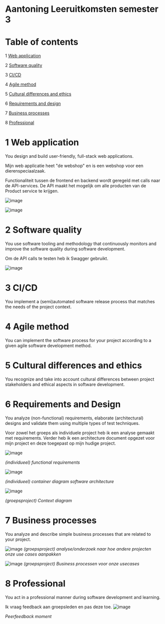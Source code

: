 # Aantoning Leeruitkomsten semester 3

# Table of contents
1 [Web application](#WebApplicatie)

2 [Software quality](#Softwarequality)

3 [CI/CD](#CI/CD)

4 [Agile method](#Agilemethod)

5 [Cultural differences and ethics](#Culturaldifferencesandethics)

6 [Requirements and design](#Requirementsanddesign)

7 [Business processes](#Businessprocesses)

8 [Professional](#Professional)

#

# 1	Web application
You design and build user-friendly, full-stack web applications. <a name="WebApplicatie"></a>

Mijn web applicatie heet "de webshop" en is een webshop voor een dierenspeciaalzaak.

Functionaliteit tussen de frontend en backend wordt geregeld met calls naar de API-services. De API maakt het mogelijk om alle producten van de Product service te krijgen.

![image](https://user-images.githubusercontent.com/99740736/164225859-512f3660-92e6-4ce1-885a-82c6bf243e2d.png)


![image](https://user-images.githubusercontent.com/99740736/164225222-540fc2a6-1392-4e4d-9ad4-2b357b92048d.png)



# 2	Software quality
You use software tooling and methodology that continuously monitors and improve the software quality during software development. <a name="Softwarequality"></a>

Om de API calls te testen heb ik Swagger gebruikt.

![image](https://user-images.githubusercontent.com/99740736/164226762-ebc4add6-3816-42cd-884c-423ccf86f3b9.png)


# 3	CI/CD
You implement a (semi)automated software release process that matches the needs of the project context. <a name="CI/CD"></a>


# 4	Agile method
You can implement the software process for your project according to a given agile software development method. <a name="Agilemethod"></a>


# 5	Cultural differences and ethics
You recognize and take into account cultural differences between project stakeholders and ethical aspects in software development. <a name="Culturaldifferencesandethics"></a>


# 6	Requirements and Design
You analyze (non-functional) requirements, elaborate (architectural) designs and validate them using multiple types of test techniques. <a name="Requirementsanddesign"></a>

Voor zowel het groeps als individuele project heb ik een analyse gemaakt met requirements. Verder heb ik een architecture document opgezet voor mijn project en deze toegepast op mijn hudige project.

![image](https://user-images.githubusercontent.com/99740736/164227402-f308abaa-f3c5-4c62-94e5-f25009e0ca46.png)

<em>(individueel) functional requirements</em> 

![image](https://user-images.githubusercontent.com/99740736/164227760-38c611ac-f2dd-47af-98b0-e6b81a5cdbd6.png)

<em>(individueel) container diagram software architecture</em> 

![image](https://user-images.githubusercontent.com/99740736/164228461-610fd74c-823a-4382-a146-30e7307a4693.png)

<em>(groepsproject) Context diagram</em>

# 7	Business processes
You analyze and describe simple business processes that are related to your project. <a name="Businessprocesses"></a>

![image](https://user-images.githubusercontent.com/99740736/164228671-38870665-55f1-4b58-9b0a-56e81f03c8fe.png)
<em>(groepsproject) analyse/onderzoek naar hoe andere projecten onze use cases aanpakken</em>

![image](https://user-images.githubusercontent.com/99740736/164229513-5fa4004c-63f8-4d7b-b1d3-f403f1624854.png)
<em>(groepsproject) Business processen voor onze usecases</em>

# 8	Professional
You act in a professional manner during software development and learning. <a name="Professional"></a>

Ik vraag feedback aan groepsleden en pas deze toe.
![image](https://user-images.githubusercontent.com/99740736/164230119-89f82fc8-ff27-4c54-b2a9-2b13346b1391.png)

<em>Peerfeedback moment</em>

